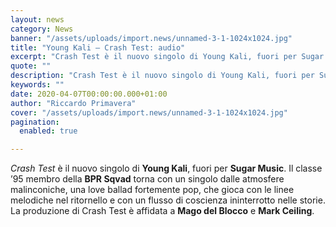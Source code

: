 ```yaml
---
layout: news
category: News
banner: "/assets/uploads/import.news/unnamed-3-1-1024x1024.jpg"
title: "Young Kali – Crash Test: audio"
excerpt: "Crash Test è il nuovo singolo di Young Kali, fuori per Sugar Music. Il classe ’95 membro della BPR Sqvad torna con un singolo dalle atmosfere malinconiche, una love ballad fortemente pop, che gioca con le linee melodiche nel ritornello e con un flusso di coscienza ininterrotto nelle storie. La produzione di Crash Test è [&hellip"
quote: ""
description: "Crash Test è il nuovo singolo di Young Kali, fuori per Sugar Music. Il classe ’95 membro della BPR Sqvad torna con un singolo dalle atmosfere malinconiche, una love ballad fortemente pop, che gioca con le linee melodiche nel ritornello e con un flusso di coscienza ininterrotto nelle storie. La produzione di Crash Test è [&hellip"
keywords: ""
date: 2020-04-07T00:00:00.000+01:00
author: "Riccardo Primavera"
cover: "/assets/uploads/import.news/unnamed-3-1-1024x1024.jpg"
pagination:
  enabled: true

---
```


_Crash Test_ è il nuovo singolo di **Young Kali**, fuori per **Sugar Music**. Il classe ’95 membro della **BPR Sqvad** torna con un singolo dalle atmosfere malinconiche, una love ballad fortemente pop, che gioca con le linee melodiche nel ritornello e con un flusso di coscienza ininterrotto nelle storie. La produzione di Crash Test è affidata a **Mago del Blocco** e **Mark Ceiling**.